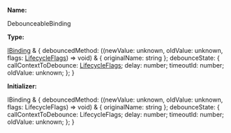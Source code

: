 **Name:**

DebounceableBinding

**Type:**

[IBinding](https://gitbook-18.gitbook.io/au//runtime/lifecycle/interfaces/ibinding) & {
debouncedMethod: ((newValue: unknown, oldValue: unknown, flags: [LifecycleFlags](https://gitbook-18.gitbook.io/au//runtime/flags/enums/lifecycleflags)) => void) & { originalName: string };
debounceState: {
callContextToDebounce: [LifecycleFlags](https://gitbook-18.gitbook.io/au//runtime/flags/enums/lifecycleflags);
delay: number;
timeoutId: number;
oldValue: unknown;
};
}

**Initializer:**

IBinding & {
debouncedMethod: ((newValue: unknown, oldValue: unknown, flags: LifecycleFlags) => void) & { originalName: string };
debounceState: {
callContextToDebounce: LifecycleFlags;
delay: number;
timeoutId: number;
oldValue: unknown;
};
}

